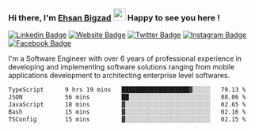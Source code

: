 ### Hi there, I'm <a href="https://ehsanbigzad.com" target="_blank">Ehsan Bigzad</a> <img src="https://media.giphy.com/media/hvRJCLFzcasrR4ia7z/giphy.gif" width="25px" height="25px"> Happy to see you here !

[![Linkedin Badge](https://img.shields.io/badge/-LinkedIn-0e76a8?style=flat-square&logo=Linkedin&logoColor=white)](https://linkedin.com/in/EhsanBigzad)
[![Website Badge](https://img.shields.io/badge/Website-3b5998?style=flat-square&logo=google-chrome&logoColor=white)](https://ehsanbigzad.com)
[![Twitter Badge](https://img.shields.io/badge/-Twitter-00acee?style=flat-square&logo=Twitter&logoColor=white)](https://twitter.com/EhsanBigzad)
[![Instagram Badge](https://img.shields.io/badge/-Instagram-e4405f?style=flat-square&logo=Instagram&logoColor=white)](https://instagram.com/ehsanbigzad/)
[![Facebook Badge](https://img.shields.io/badge/-Facebook-0088cc?style=flat-square&logo=Facebook&logoColor=white)](https://facebook.com/EhsanBigzad7)

I'm a Software Engineer with over 6 years of professional experience
in developing and implementing software solutions ranging from mobile applications development to architecting enterprise level softwares.

<!--START_SECTION:waka-->

```txt
TypeScript      9 hrs 19 mins   ███████████████████▓░░░░░   79.13 %
JSON            56 mins         ██░░░░░░░░░░░░░░░░░░░░░░░   08.06 %
JavaScript      18 mins         ▓░░░░░░░░░░░░░░░░░░░░░░░░   02.65 %
Bash            15 mins         ▓░░░░░░░░░░░░░░░░░░░░░░░░   02.16 %
TSConfig        15 mins         ▓░░░░░░░░░░░░░░░░░░░░░░░░   02.15 %
```

<!--END_SECTION:waka-->
